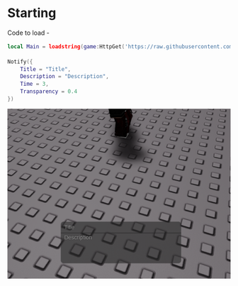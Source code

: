 
# Starting
Code to load -
```lua
local Main = loadstring(game:HttpGet('https://raw.githubusercontent.com/SeasonalKirito/UI-s/main/Notifications/Notification.lua/MainSource.lua'))()

Notify({
	Title = "Title",
	Description = "Description",
    Time = 3,
    Transparency = 0.4
})
```
![image](https://raw.githubusercontent.com/SeasonalKirito/UI-s/main/Notifications/Notification.lua/RobloxPlayerBeta_DH3LrKESZs.png)
